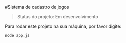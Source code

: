 #Sistema de cadastro de jogos

>Status do projeto: Em desenvolvimento

Para rodar este projeto na sua máquina, por favor digite:

```
node app.js
```

